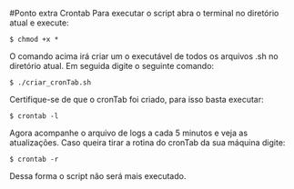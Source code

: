 #Ponto extra Crontab
Para executar o script abra o terminal no diretório atual e execute:
```
$ chmod +x *
```
O comando acima irá criar um o executável de todos os arquivos .sh no diretório atual. Em seguida digite o seguinte comando:
```
$ ./criar_cronTab.sh
```
Certifique-se de que o cronTab foi criado, para isso basta executar:
```
$ crontab -l
```
Agora acompanhe o arquivo de logs a cada 5 minutos e veja as atualizações. Caso queira tirar a rotina do cronTab da sua máquina digite:
```
$ crontab -r
```
Dessa forma o script não será mais executado.
